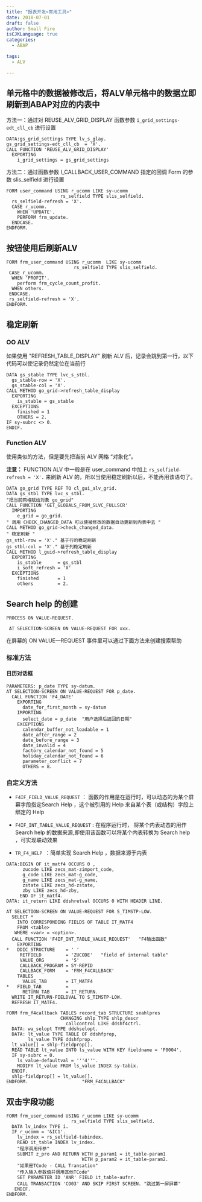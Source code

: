 ```yaml
---
title: "报表开发<常用工具>"
date: 2018-07-01
draft: false
author: Small Fire
isCJKLanguage: true
categories: 
  - ABAP

tags: 
  - ALV

---
```


## 单元格中的数据被修改后，将ALV单元格中的数据立即刷新到ABAP对应的内表中

方法一：通过对 REUSE_ALV_GRID_DISPLAY 函数参数 `i_grid_settings-edt_cll_cb` 进行设置

```ABAP
DATA:gs_grid_settings TYPE lv_s_glay. 
gs_grid_settings-edt_cll_cb  = 'X'.
CALL FUNCTION 'REUSE_ALV_GRID_DISPLAY'
  EXPORTING 
    i_grid_settings = gs_grid_settings
```

方法二：通过函数参数 I_CALLBACK_USER_COMMAND 指定的回调 Form 的参数 slis_selfield 进行设置

```ABAP
FORM user_command USING r_ucomm LIKE sy-ucomm
                    rs_selfield TYPE slis_selfield.
  rs_selfield-refresh = 'X'.
  CASE r_ucomm.
    WHEN 'UPDATE'.
    PERFORM frm_update.
  ENDCASE.
ENDFORM. 
```

## 按钮使用后刷新ALV

```ABAP
FORM frm_user_command USING r_ucomm  LIKE sy-ucomm
                         rs_selfield TYPE slis_selfield.
 CASE r_ucomm.
  WHEN 'PROFIT'.
    perform frm_cycle_count_profit.
  WHEN others.
 ENDCASE.
 rs_selfield-refresh = 'X'.
ENDFORM.
```

## 稳定刷新

### OO ALV

如果使用 "REFRESH_TABLE_DISPLAY" 刷新 ALV 后，记录会跳到第一行，以下代码可以使记录仍然定位在当前行 

```ABAP
DATA gs_stable TYPE lvc_s_stbl.
  gs_stable-row = 'X'.
  gs_stable-col = 'X'.
CALL METHOD go_grid->refresh_table_display
  EXPORTING
    is_stable = gs_stable
  EXCEPTIONS
    finished = 1
    OTHERS = 2.
IF sy-subrc <> 0.
ENDIF.
```

### Function ALV

使用类似的方法，但是要先把当前 ALV 网格 “对象化”。

**注意：** FUNCTION ALV 中一般是在 user_command 中加上 `rs_selfield-refresh = 'X'.` 来刷新 ALV 的，所以当使用稳定刷新以后，不能再用该语句了。

```ABAP
DATA go_grid TYPE REF TO cl_gui_alv_grid.
DATA gs_stbl TYPE lvc_s_stbl.
"把当前网格赋给对象 go_grid"
CALL FUNCTION 'GET_GLOBALS_FROM_SLVC_FULLSCR'
  IMPORTING
    e_grid = go_grid.
" 调用 CHECK_CHANGED_DATA 可以使被修改的数据自动更新到内表中去 "
CALL METHOD go_grid->check_changed_data.
" 稳定刷新 "
gs_stbl-row = 'X'." 基于行的稳定刷新
gs_stbl-col = 'X'." 基于列稳定刷新
CALL METHOD l_guid->refresh_table_display
  EXPORTING
    is_stable      = gs_stbl
    i_soft_refresh = 'X'
  EXCEPTIONS
    finished       = 1
    others         = 2.
```

## Search help 的创建

`PROCESS ON VALUE-REQUEST.`

` AT SELECTION-SCREEN ON VALUE-REQUEST FOR xxx.`

在屏幕的 ON VALUE—REQUEST 事件里可以通过下面方法来创建搜索帮助

### 标准方法

#### 日历对话框

```ABAP
PARAMETERS: p_date TYPE sy-datum.
AT SELECTION-SCREEN ON VALUE-REQUEST FOR p_date.
  CALL FUNCTION 'F4_DATE'
    EXPORTING
      date_for_first_month = sy-datum
    IMPORTING
      select_date = p_date  "用户选择后返回的日期"
    EXCEPTIONS
      calendar_buffer_not_loadable = 1
      date_after_range = 2
      date_before_range = 3
      date_invalid = 4
      factory_calendar_not_found = 5
      holiday_calendar_not_found = 6
      parameter_conflict = 7
      OTHERS = 8.
```

### 自定义方法

-   `F4IF_FIELD_VALUE_REQUEST` ： 函数的作用是在运行时，可以动态的为某个屏幕字段指定Search Help ，这个被引用的 Help 来自某个表（或结构）字段上绑定的 Help

-  `F4IF_INT_TABLE_VALUE_REQUEST` : 在程序运行时， 将某个内表动态的用作 Search help 的数据来源,即使用该函数可以将某个内表转换为 Search help ，可实现联动效果

- `TR_F4_HELP `：简单实现 Search Help ，数据来源于内表

```ABAP
DATA:BEGIN OF it_matf4 OCCURS 0 ,
      zucode LIKE zecs_mat-zimport_code,
      g_code LIKE zecs_mat-g_code,
      g_name LIKE zecs_mat-g_name,
      zstate LIKE zecs_hd-zstate,
      zby LIKE zecs_hd-zby,
     END OF it_matf4. 
DATA: it_return LIKE ddshretval OCCURS 0 WITH HEADER LINE.

AT SELECTION-SCREEN ON VALUE-REQUEST FOR S_TIMSTP-LOW.
  SELECT *
    INTO CORRESPONDING FIELDS OF TABLE IT_MATF4
    FROM <table>  
   WHERE <var> = <option>.
  CALL FUNCTION 'F4IF_INT_TABLE_VALUE_REQUEST'   "F4输出函数"
    EXPORTING
*   DDIC_STRUCTURE    = ' '
     RETFIELD         = 'ZUCODE'   "field of internal table"
     VALUE_ORG        = 'S'
     CALLBACK_PROGRAM = SY-REPID
     CALLBACK_FORM    = 'FRM_F4CALLBACK'
    TABLES
      VALUE_TAB       = IT_MATF4
*   FIELD_TAB         =
      RETURN_TAB      = IT_RETURN.
  WRITE IT_RETURN-FIELDVAL TO S_TIMSTP-LOW.
  REFRESH IT_MATF4.

FORM frm_f4callback TABLES record_tab STRUCTURE seahlpres
                    CHANGING shlp TYPE shlp_descr
                      callcontrol LIKE ddshf4ctrl.
  DATA: wa_selopt TYPE ddshselopt.
  DATA: lt_value TYPE TABLE OF ddshfprop,
        ls_value TYPE ddshfprop.
  lt_value[] = shlp-fieldprop[].
  READ TABLE lt_value INTO ls_value WITH KEY fieldname = 'F0004'.
  IF sy-subrc = 0.
    ls_value-defaultval = '''4'''.
    MODIFY lt_value FROM ls_value INDEX sy-tabix.
  ENDIF.
  shlp-fieldprop[] = lt_value[].
ENDFORM.                    "FRM_F4CALLBACK"
```

## 双击字段功能

```ABAP
FORM frm_user_command USING r_ucomm LIKE sy-ucomm
                        rs_selfield TYPE slis_selfield. 
  DATA lv_index TYPE i.
  IF r_ucomm = '&IC1'.
    lv_index = rs_selfield-tabindex.
    READ it_table INDEX lv_index.
    "程序调用传参"
    SUBMIT z_pro AND RETURN WITH p_param1 = it_table-param1
                            WITH p_param2 = it_table-param2.
    "如果是TCode - CALL Transation"
    "传入输入参数值并调用其他TCode"
    SET PARAMETER ID 'ANR' FIELD it_table-aufnr.
    CALL TRANSACTION 'CO03' AND SKIP FIRST SCREEN. "跳过第一屏屏幕"
   ENDIF.
ENDFORM.
```

